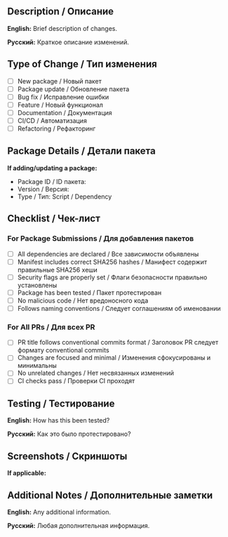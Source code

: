 ## Description / Описание

**English:**
Brief description of changes.

**Русский:**
Краткое описание изменений.

## Type of Change / Тип изменения

- [ ] New package / Новый пакет
- [ ] Package update / Обновление пакета
- [ ] Bug fix / Исправление ошибки
- [ ] Feature / Новый функционал
- [ ] Documentation / Документация
- [ ] CI/CD / Автоматизация
- [ ] Refactoring / Рефакторинг

## Package Details / Детали пакета

**If adding/updating a package:**

- Package ID / ID пакета:
- Version / Версия:
- Type / Тип: Script / Dependency

## Checklist / Чек-лист

### For Package Submissions / Для добавления пакетов

- [ ] All dependencies are declared / Все зависимости объявлены
- [ ] Manifest includes correct SHA256 hashes / Манифест содержит правильные SHA256 хеши
- [ ] Security flags are properly set / Флаги безопасности правильно установлены
- [ ] Package has been tested / Пакет протестирован
- [ ] No malicious code / Нет вредоносного кода
- [ ] Follows naming conventions / Следует соглашениям об именовании

### For All PRs / Для всех PR

- [ ] PR title follows conventional commits format / Заголовок PR следует формату conventional commits
- [ ] Changes are focused and minimal / Изменения сфокусированы и минимальны
- [ ] No unrelated changes / Нет несвязанных изменений
- [ ] CI checks pass / Проверки CI проходят

## Testing / Тестирование

**English:**
How has this been tested?

**Русский:**
Как это было протестировано?

## Screenshots / Скриншоты

**If applicable:**

## Additional Notes / Дополнительные заметки

**English:**
Any additional information.

**Русский:**
Любая дополнительная информация.

